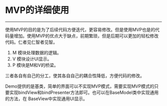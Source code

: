 # MVP的详细使用
----------------
使用MVP的目的是为了后续代码方便迭代，更容易修改。但是使用MVP也是的代码量增加。使用MVP的优点大于缺点，前期繁琐，但是后期可以更加的轻松修改代码。仁者见仁智者见智。  

1. M 模块处理数据的逻辑。
2. V 模块设计UI显示。
3. P 模块是M和V的桥梁。
  
三者各自有自己的分工，使其各自自己的耦合性降低，方便代码的修改。  

Demo提供的是基类，简单的界面可以不实现MVP模式，需要实现MVP模式的只要实现bindView和bindPresenter方法即可。也可以在BaseModel类中实现通用的方法，在
BaseView中实现通用UI显示。